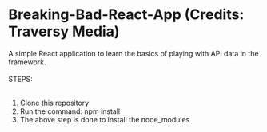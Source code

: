 # Breaking-Bad-React-App (Credits: Traversy Media)
A simple React application to learn the basics of playing with API data in the framework.<br/>
<br/>
STEPS:<br/></br>
1) Clone this repository<br/>
2) Run the command: npm install<br/>
3) The above step is done to install the node_modules<br/>
